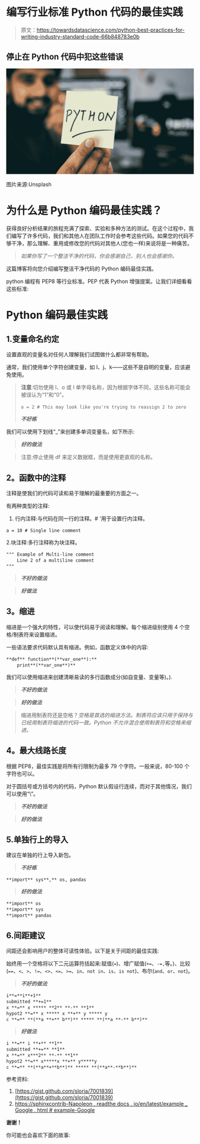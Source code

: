 # 编写行业标准 Python 代码的最佳实践

> 原文：<https://towardsdatascience.com/python-best-practices-for-writing-industry-standard-code-66b848783e0b>

## 停止在 Python 代码中犯这些错误

![](img/20771f9efb56427358c4958d17697a78.png)

图片来源:Unsplash

# 为什么是 Python 编码最佳实践？

获得良好分析结果的旅程充满了探索、实验和多种方法的测试。在这个过程中，我们编写了许多代码，我们和其他人在团队工作时会参考这些代码。如果您的代码不够干净，那么理解、重用或修改您的代码对其他人(您也一样)来说将是一种痛苦。

> *如果你写了一个整洁干净的代码，你会感谢自己，别人也会感谢你。*

这篇博客将向您介绍编写整洁干净代码的 Python 编码最佳实践。

python 编程有 PEP8 等行业标准。PEP 代表 Python 增强提案。让我们详细看看这些标准:

# Python 编码最佳实践

## 1.变量命名约定

设置直观的变量名对任何人理解我们试图做什么都非常有帮助。

通常，我们使用单个字符创建变量，如 I、j、k——这些不是自明的变量，应该避免使用。

> **注意**:切勿使用 l、o 或 I 单字母名称，因为根据字体不同，这些名称可能会被误认为“1”和“0”。
> 
> `o = 2 # This may look like you're trying to reassign 2 to zero`
> 
> ***不好练***

我们可以使用下划线“_”来创建多单词变量名，如下所示:

> ***好的做法***

> 注意:停止使用 df 来定义数据框，而是使用更直观的名称。

## **2。函数中的注释**

注释是使我们的代码可读和易于理解的最重要的方面之一。

有两种类型的注释:

1.  行内注释:与代码在同一行的注释。# '用于设置行内注释。

```
a = 10 # Single line comment 
```

2.块注释:多行注释称为块注释。

```
""" Example of Multi-line comment 
    Line 2 of a multiline comment
"""
```

> ***不好的做法***

> ***好做法***

## **3。缩进**

缩进是一个强大的特性，可以使代码易于阅读和理解。每个缩进级别使用 4 个空格/制表符来设置缩进。

一些语法要求代码默认具有缩进。例如，函数定义体中的内容:

```
**def** function**(**var_one**):**
    print**(**var_one**)**
```

我们可以使用缩进来创建清晰易读的多行函数成分(如自变量、变量等)。).

> ***不好的做法***

> ***好的做法***

> 缩进用制表符还是空格？*空格是首选的缩进方法。制表符应该只用于保持与已经用制表符缩进的代码一致。Python 不允许混合使用制表符和空格来缩进。*

## **4。最大线路长度**

根据 PEP8，最佳实践是将所有行限制为最多 79 个字符。一般来说，80-100 个字符也可以。

对于圆括号或方括号内的代码，Python 默认假设行连续，而对于其他情况，我们可以使用“\”。

> ***不好的做法***

> ***好的做法***

## 5.单独行上的导入

建议在单独的行上导入新包。

> ***不好练***

```
**import** sys**,** os, pandas
```

> ***好的做法***

```
**import** os
**import** sys
**import** pandas
```

## 6.间距建议

间距还会影响用户的整体可读性体验。以下是关于间距的最佳实践:

始终用一个空格将以下二元运算符括起来:赋值(`=`)、增广赋值(`+=`、`-=,`等。)、比较(`==`、`<`、`>`、`!=`、`<>`、`<=`、`>=`、`in`、`not in`、`is`、`is not`)、布尔(`and`、`or`、`not`)。

> ***不好的做法***

```
i**=**i**+1**
submitted **+=1**
x **=** x ***** **2** **-** **1**
hypot2 **=** x ***** x **+** y ***** y
c **=** **(**a **+** b**)** ***** **(**a **-** b**)**
```

> ***好做法***

```
i **=** i **+** **1**
submitted **+=** **1**
x **=** x***2** **-** **1**
hypot2 **=** x*****x **+** y*****y
c **=** **(**a**+**b**)** ***** **(**a**-**b**)**
```

参考资料:

1.  [https://gist.github.com/sloria/7001839](https://gist.github.com/sloria/7001839)
2.  [https://sphinxcontrib-Napoleon . readthe docs . io/en/latest/example _ Google . html # example-Google](https://sphinxcontrib-napoleon.readthedocs.io/en/latest/example_google.html#example-google)

**谢谢！**

你可能也会喜欢下面的故事:

[](https://medium.com/codex/top-10-python-operations-that-every-aspiring-data-scientist-should-know-92b6f9a98ff9)  [](https://medium.com/codex/every-data-analysis-in-10-steps-960dc7e7f00b) 